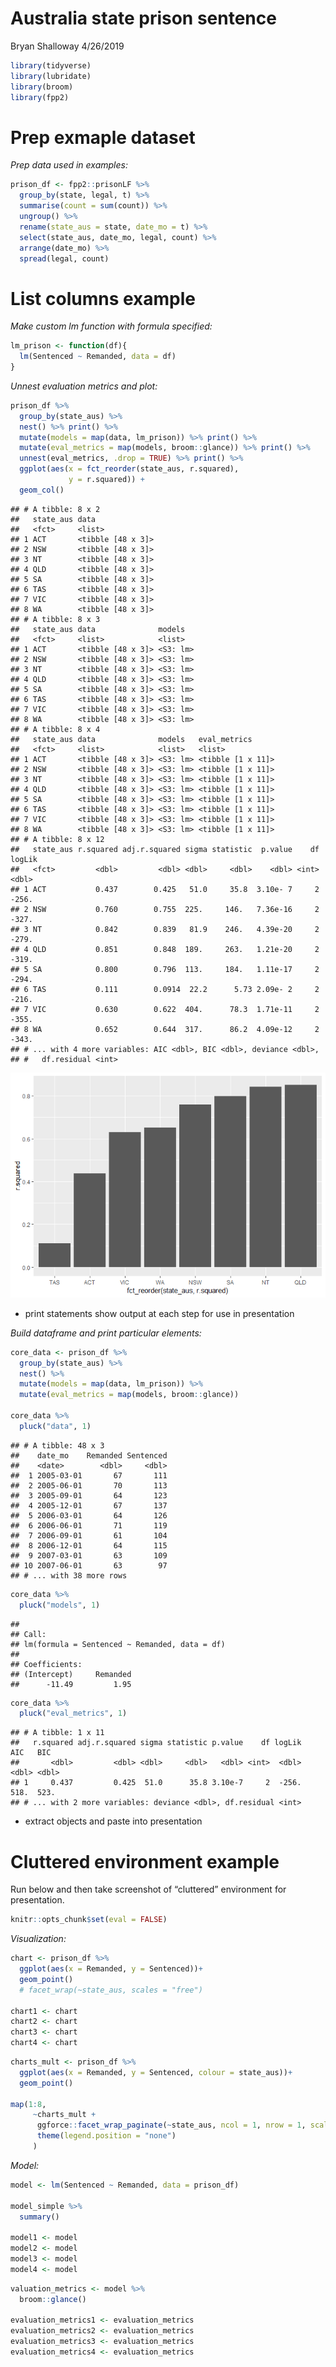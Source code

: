 Australia state prison sentence
================
Bryan Shalloway
4/26/2019

``` r
library(tidyverse)
library(lubridate)
library(broom)
library(fpp2)
```

# Prep exmaple dataset

*Prep data used in examples:*

``` r
prison_df <- fpp2::prisonLF %>% 
  group_by(state, legal, t) %>% 
  summarise(count = sum(count)) %>% 
  ungroup() %>% 
  rename(state_aus = state, date_mo = t) %>% 
  select(state_aus, date_mo, legal, count) %>% 
  arrange(date_mo) %>% 
  spread(legal, count)
```

# List columns example

*Make custom lm function with formula specified:*

``` r
lm_prison <- function(df){
  lm(Sentenced ~ Remanded, data = df)
}
```

*Unnest evaluation metrics and plot:*

``` r
prison_df %>%
  group_by(state_aus) %>%
  nest() %>% print() %>% 
  mutate(models = map(data, lm_prison)) %>% print() %>% 
  mutate(eval_metrics = map(models, broom::glance)) %>% print() %>% 
  unnest(eval_metrics, .drop = TRUE) %>% print() %>% 
  ggplot(aes(x = fct_reorder(state_aus, r.squared),
             y = r.squared)) +
  geom_col()
```

    ## # A tibble: 8 x 2
    ##   state_aus data             
    ##   <fct>     <list>           
    ## 1 ACT       <tibble [48 x 3]>
    ## 2 NSW       <tibble [48 x 3]>
    ## 3 NT        <tibble [48 x 3]>
    ## 4 QLD       <tibble [48 x 3]>
    ## 5 SA        <tibble [48 x 3]>
    ## 6 TAS       <tibble [48 x 3]>
    ## 7 VIC       <tibble [48 x 3]>
    ## 8 WA        <tibble [48 x 3]>
    ## # A tibble: 8 x 3
    ##   state_aus data              models  
    ##   <fct>     <list>            <list>  
    ## 1 ACT       <tibble [48 x 3]> <S3: lm>
    ## 2 NSW       <tibble [48 x 3]> <S3: lm>
    ## 3 NT        <tibble [48 x 3]> <S3: lm>
    ## 4 QLD       <tibble [48 x 3]> <S3: lm>
    ## 5 SA        <tibble [48 x 3]> <S3: lm>
    ## 6 TAS       <tibble [48 x 3]> <S3: lm>
    ## 7 VIC       <tibble [48 x 3]> <S3: lm>
    ## 8 WA        <tibble [48 x 3]> <S3: lm>
    ## # A tibble: 8 x 4
    ##   state_aus data              models   eval_metrics     
    ##   <fct>     <list>            <list>   <list>           
    ## 1 ACT       <tibble [48 x 3]> <S3: lm> <tibble [1 x 11]>
    ## 2 NSW       <tibble [48 x 3]> <S3: lm> <tibble [1 x 11]>
    ## 3 NT        <tibble [48 x 3]> <S3: lm> <tibble [1 x 11]>
    ## 4 QLD       <tibble [48 x 3]> <S3: lm> <tibble [1 x 11]>
    ## 5 SA        <tibble [48 x 3]> <S3: lm> <tibble [1 x 11]>
    ## 6 TAS       <tibble [48 x 3]> <S3: lm> <tibble [1 x 11]>
    ## 7 VIC       <tibble [48 x 3]> <S3: lm> <tibble [1 x 11]>
    ## 8 WA        <tibble [48 x 3]> <S3: lm> <tibble [1 x 11]>
    ## # A tibble: 8 x 12
    ##   state_aus r.squared adj.r.squared sigma statistic  p.value    df logLik
    ##   <fct>         <dbl>         <dbl> <dbl>     <dbl>    <dbl> <int>  <dbl>
    ## 1 ACT           0.437        0.425   51.0     35.8  3.10e- 7     2  -256.
    ## 2 NSW           0.760        0.755  225.     146.   7.36e-16     2  -327.
    ## 3 NT            0.842        0.839   81.9    246.   4.39e-20     2  -279.
    ## 4 QLD           0.851        0.848  189.     263.   1.21e-20     2  -319.
    ## 5 SA            0.800        0.796  113.     184.   1.11e-17     2  -294.
    ## 6 TAS           0.111        0.0914  22.2      5.73 2.09e- 2     2  -216.
    ## 7 VIC           0.630        0.622  404.      78.3  1.71e-11     2  -355.
    ## 8 WA            0.652        0.644  317.      86.2  4.09e-12     2  -343.
    ## # ... with 4 more variables: AIC <dbl>, BIC <dbl>, deviance <dbl>,
    ## #   df.residual <int>

![](managing_objects_with_dataframes_screenshots_files/figure-gfm/unnamed-chunk-4-1.png)<!-- -->

  - print statements show output at each step for use in presentation

*Build dataframe and print particular elements:*

``` r
core_data <- prison_df %>% 
  group_by(state_aus) %>% 
  nest() %>% 
  mutate(models = map(data, lm_prison)) %>% 
  mutate(eval_metrics = map(models, broom::glance))

core_data %>% 
  pluck("data", 1)
```

    ## # A tibble: 48 x 3
    ##    date_mo    Remanded Sentenced
    ##    <date>        <dbl>     <dbl>
    ##  1 2005-03-01       67       111
    ##  2 2005-06-01       70       113
    ##  3 2005-09-01       64       123
    ##  4 2005-12-01       67       137
    ##  5 2006-03-01       64       126
    ##  6 2006-06-01       71       119
    ##  7 2006-09-01       61       104
    ##  8 2006-12-01       64       115
    ##  9 2007-03-01       63       109
    ## 10 2007-06-01       63        97
    ## # ... with 38 more rows

``` r
core_data %>% 
  pluck("models", 1)
```

    ## 
    ## Call:
    ## lm(formula = Sentenced ~ Remanded, data = df)
    ## 
    ## Coefficients:
    ## (Intercept)     Remanded  
    ##      -11.49         1.95

``` r
core_data %>% 
  pluck("eval_metrics", 1)
```

    ## # A tibble: 1 x 11
    ##   r.squared adj.r.squared sigma statistic p.value    df logLik   AIC   BIC
    ##       <dbl>         <dbl> <dbl>     <dbl>   <dbl> <int>  <dbl> <dbl> <dbl>
    ## 1     0.437         0.425  51.0      35.8 3.10e-7     2  -256.  518.  523.
    ## # ... with 2 more variables: deviance <dbl>, df.residual <int>

  - extract objects and paste into presentation

# Cluttered environment example

Run below and then take screenshot of “cluttered” environment for
presentation.

``` r
knitr::opts_chunk$set(eval = FALSE)
```

*Visualization:*

``` r
chart <- prison_df %>% 
  ggplot(aes(x = Remanded, y = Sentenced))+
  geom_point()
  # facet_wrap(~state_aus, scales = "free")

chart1 <- chart
chart2 <- chart
chart3 <- chart
chart4 <- chart
```

``` r
charts_mult <- prison_df %>% 
  ggplot(aes(x = Remanded, y = Sentenced, colour = state_aus))+
  geom_point()

map(1:8, 
     ~charts_mult +
      ggforce::facet_wrap_paginate(~state_aus, ncol = 1, nrow = 1, scales = "free", page = .x)+
      theme(legend.position = "none") 
     )
```

*Model:*

``` r
model <- lm(Sentenced ~ Remanded, data = prison_df)

model_simple %>% 
  summary()

model1 <- model
model2 <- model
model3 <- model
model4 <- model
```

``` r
valuation_metrics <- model %>% 
  broom::glance()

evaluation_metrics1 <- evaluation_metrics
evaluation_metrics2 <- evaluation_metrics
evaluation_metrics3 <- evaluation_metrics
evaluation_metrics4 <- evaluation_metrics
```
